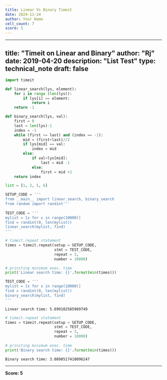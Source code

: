 ```yaml
---
title: Linear Vs Binary Timeit
date: 2024-11-24
author: Your Name
cell_count: 7
score: 5
---
```


---
title: "Timeit on Linear and Binary"
author: "Rj"
date: 2019-04-20
description: "List Test"
type: technical_note
draft: false
---

```python
import timeit
```


```python
def linear_search(lys, element):  
    for i in range (len(lys)):
        if lys[i] == element:
            return i
    return -1
```


```python
def binary_search(lys, val):  
    first = 0
    last = len(lys)-1
    index = -1
    while (first <= last) and (index == -1):
        mid = (first+last)//2
        if lys[mid] == val:
            index = mid
        else:
            if val<lys[mid]:
                last = mid -1
            else:
                first = mid +1
    return index
```


```python
list = [1, 2, 5, 6]
```


```python
SETUP_CODE = ''' 
from __main__ import linear_search, binary_search
from random import randint'''
      
TEST_CODE = ''' 
mylist = [x for x in range(10000)] 
find = randint(0, len(mylist)) 
linear_search(mylist, find) 
'''

# timeit.repeat statement 
times = timeit.repeat(setup = SETUP_CODE, 
                      stmt = TEST_CODE, 
                      repeat = 3, 
                      number = 10000) 

# priniting minimum exec. time 
print('Linear search time: {}'.format(min(times))) 

TEST_CODE = ''' 
mylist = [x for x in range(10000)] 
find = randint(0, len(mylist)) 
binary_search(mylist, find) 
'''
```

    Linear search time: 5.699102585989749



```python
# timeit.repeat statement 
times = timeit.repeat(setup = SETUP_CODE, 
                      stmt = TEST_CODE, 
                      repeat = 3, 
                      number = 10000) 
  
# priniting minimum exec. time 
print('Binary search time: {}'.format(min(times)))
```

    Binary search time: 3.0898517410096247



---
**Score: 5**